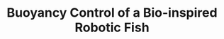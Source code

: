 ---
summary: This project focuses on controlling the altitude of an underwater robot
  meant to do environmental cleanup of vegetation in a canal. A bladder modeled
  off fish anatomy will be designed containing two bulbs, likely of laminate material,
  with a tube containing a pump. The pump will transfer air between the two bulbs
  to control the direction of the buoyancy in the robot. The shift in buoyancy will
  allow the body of the robot to move either up or down. Using this laminate material
  in prototyping for underwater robotics allows for low cost testing and quick turnaround
  time for iterations. We will be checking consistency of the level that the robot
  is driving using an IMU to control the amount of water or air in the bulbs of
  the systems.
image: /assets/images/research/buoyancy-control1.png
key: archived
publish: x
students: Alia Gilbert
title: Buoyancy Control of a Bio-inspired Robotic Fish
funding: Funding for this project was provided by FURI.
---